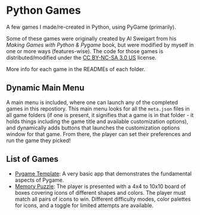 # Python Games

A few games I made/re-created in Python, using PyGame (primarily).

Some of these games were originally created by Al Sweigart from his _Making Games with Python & Pygame_ book, but were modified by myself in one or more ways (features-wise). The code for those games is distributed/modified under the [CC BY-NC-SA 3.0 US](https://creativecommons.org/licenses/by-nc-sa/3.0/us/) license.

More info for each game in the READMEs of each folder.

## Dynamic Main Menu

A main menu is included, where one can launch any of the completed games in this repostiory. This main menu looks for all the `meta.json` files in all game folders (if one is present, it signifies that a game is in that folder - it holds things including the game title and available customization options), and dynamically adds buttons that launches the customization options window for that game. From there, the player can set their preferences and run the game they picked!

## List of Games

- [Pygame Template](https://github.com/sbrugel/python-games/tree/master/template): A very basic app that demonstrates the fundamental aspects of Pygame.
- [Memory Puzzle](https://github.com/sbrugel/python-games/tree/master/memory-puzzle): The player is presented with a 4x4 to 10x10 board of boxes covering icons of different shapes and colors. The player must match all pairs of icons to win. Different difficulty modes, color palettes for icons, and a toggle for limited attempts are available.
